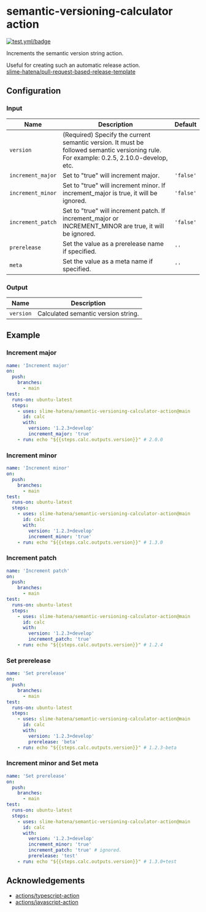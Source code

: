 # semantic-versioning-calculator action

[![test.yml/badge](https://github.com/slime-hatena/semantic-versioning-calculator-action/actions/workflows/test.yml/badge.svg)](https://github.com/slime-hatena/semantic-versioning-calculator-action/actions/workflows/test.yml)

Increments the semantic version string action.

Useful for creating such an automatic release action.  
[slime-hatena/pull-request-based-release-template](https://github.com/slime-hatena/pull-request-based-release-template)

## Configuration

### Input

| Name              | Description                                                                                                                             | Default   |
| ----------------- | --------------------------------------------------------------------------------------------------------------------------------------- | --------- |
| `version`         | (Required) Specify the current semantic version. It must be followed semantic versioning rule. For example: 0.2.5, 2.10.0-develop, etc. |           |
| `increment_major` | Set to "true" will increment major.                                                                                                     | `'false'` |
| `increment_minor` | Set to "true" will increment minor. If increment_major is true, it will be ignored.                                                     | `'false'` |
| `increment_patch` | Set to "true" will increment patch. If increment_major or INCREMENT_MINOR are true, it will be ignored.                                 | `'false'` |
| `prerelease`      | Set the value as a prerelease name if specified.                                                                                        | `''`      |
| `meta`            | Set the value as a meta name if specified.                                                                                              | `''`      |

### Output

| Name      | Description                         |
| --------- | ----------------------------------- |
| `version` | Calculated semantic version string. |

## Example

### Increment major

```yml
name: 'Increment major'
on:
  push:
    branches:
      - main
test:
  runs-on: ubuntu-latest
  steps:
    - uses: slime-hatena/semantic-versioning-calculator-action@main
      id: calc
      with:
        version: '1.2.3+develop'
        increment_major: 'true'
    - run: echo "${{steps.calc.outputs.version}}" # 2.0.0
```

### Increment minor

```yml
name: 'Increment minor'
on:
  push:
    branches:
      - main
test:
  runs-on: ubuntu-latest
  steps:
    - uses: slime-hatena/semantic-versioning-calculator-action@main
      id: calc
      with:
        version: '1.2.3+develop'
        increment_minor: 'true'
    - run: echo "${{steps.calc.outputs.version}}" # 1.3.0

```

### Increment patch

```yml
name: 'Increment patch'
on:
  push:
    branches:
      - main
test:
  runs-on: ubuntu-latest
  steps:
    - uses: slime-hatena/semantic-versioning-calculator-action@main
      id: calc
      with:
        version: '1.2.3+develop'
        increment_patch: 'true'
    - run: echo "${{steps.calc.outputs.version}}" # 1.2.4
```

### Set prerelease

```yml
name: 'Set prerelease'
on:
  push:
    branches:
      - main
test:
  runs-on: ubuntu-latest
  steps:
    - uses: slime-hatena/semantic-versioning-calculator-action@main
      id: calc
      with:
        version: '1.2.3+develop'
        prerelease: 'beta'
    - run: echo "${{steps.calc.outputs.version}}" # 1.2.3-beta
```

### Increment minor and Set meta

```yml
name: 'Set prerelease'
on:
  push:
    branches:
      - main
test:
  runs-on: ubuntu-latest
  steps:
    - uses: slime-hatena/semantic-versioning-calculator-action@main
      id: calc
      with:
        version: '1.2.3+develop'
        increment_minor: 'true'
        increment_patch: 'true' # ignored.
        prerelease: 'test'
    - run: echo "${{steps.calc.outputs.version}}" # 1.3.0+test
```

## Acknowledgements

- [actions/typescript-action](https://github.com/actions/typescript-action)
- [actions/javascript-action](https://github.com/actions/javascript-action)
